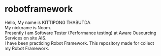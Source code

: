 # robotframework
Hello, My name is KITTIPONG THABUTDA.<br/> 
My nickname is Noom.<br/>
Presently i am Software Tester (Performance testing) at Aware Ousourcing Services on site AIS.<br/>
I have been practicing Robot Framework. This repository made for collect my Robot Framework.
